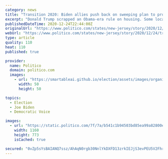 ```yaml
---
category: news
title: "Transition 2020: Biden allies push back on sweeping plan to promote fair housing"
excerpt: "Donald Trump scrapped an Obama-era rule on housing. Some local officials hope Joe Biden doesn’t simply restore it as is."
publishedDateTime: 2020-12-24T22:44:00Z
originalUrl: "https://www.politico.com/states/new-jersey/story/2020/12/24/transition-2020-biden-allies-push-back-on-sweeping-plan-to-promote-fair-housing-1351109"
webUrl: "https://www.politico.com/states/new-jersey/story/2020/12/24/transition-2020-biden-allies-push-back-on-sweeping-plan-to-promote-fair-housing-1351109"
type: article
quality: 110
heat: 110
published: true

provider:
  name: Politico
  domain: politico.com
  images:
    - url: "https://smartableai.github.io/election/assets/images/organizations/politico.com-50x50.jpg"
      width: 50
      height: 50

topics:
  - Election
  - Joe Biden
  - Democratic Voice

images:
  - url: "https://static.politico.com/7f/7a/b541c1b94503bd85ea99a82800e1/ap18057784915598-1.jpg"
    width: 1160
    height: 773
    isCached: true

secured: "0vZp5sYsBAIANQ7ssz/AhAqN0rgb30NnlYkDXFD13zrkIEJjS3evPEU5V2Fhrixu6DgUAg+Mm+55EGhfiB5GL5mNj7YLmQFPL2mjXxMQhgKAXemqzThVv+t4EUiz6peqAOfjG2wDT7M7aH8qBiMPG7BJV+JVMVjsR1pB9ZsjEb456Y9VMaHLYrqrjgxq5iZBGrnX0/jrO/tpKn1xVGIeXEEQbl/XuT1RqiXemvfOJjupmWqMr3OMNoBXNnuqaHvKq6MWDqula3ldLOcQB3iWHKrFXhs+3cWX+ghQdpfhX9SKfIMHLeVN4lUqS+/it+m5g+0hGbP9ughrjfCuc8lygka0KtRvXXpD/POdtI3+0Ac=;qEsKoJ7XuWFDJI2mhJwlow=="
---
```


